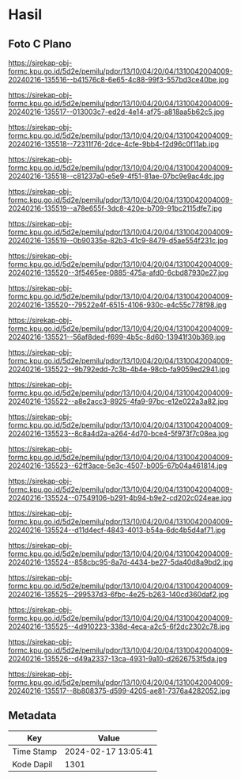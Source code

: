# Hasil

## Foto C Plano

https://sirekap-obj-formc.kpu.go.id/5d2e/pemilu/pdpr/13/10/04/20/04/1310042004009-20240216-135516--b41576c8-6e65-4c88-99f3-557bd3ce40be.jpg

https://sirekap-obj-formc.kpu.go.id/5d2e/pemilu/pdpr/13/10/04/20/04/1310042004009-20240216-135517--013003c7-ed2d-4e14-af75-a818aa5b62c5.jpg

https://sirekap-obj-formc.kpu.go.id/5d2e/pemilu/pdpr/13/10/04/20/04/1310042004009-20240216-135518--72311f76-2dce-4cfe-9bb4-f2d96c0f11ab.jpg

https://sirekap-obj-formc.kpu.go.id/5d2e/pemilu/pdpr/13/10/04/20/04/1310042004009-20240216-135518--c81237a0-e5e9-4f51-81ae-07bc9e9ac4dc.jpg

https://sirekap-obj-formc.kpu.go.id/5d2e/pemilu/pdpr/13/10/04/20/04/1310042004009-20240216-135519--a78e655f-3dc8-420e-b709-91bc2115dfe7.jpg

https://sirekap-obj-formc.kpu.go.id/5d2e/pemilu/pdpr/13/10/04/20/04/1310042004009-20240216-135519--0b90335e-82b3-41c9-8479-d5ae554f231c.jpg

https://sirekap-obj-formc.kpu.go.id/5d2e/pemilu/pdpr/13/10/04/20/04/1310042004009-20240216-135520--3f5465ee-0885-475a-afd0-6cbd87930e27.jpg

https://sirekap-obj-formc.kpu.go.id/5d2e/pemilu/pdpr/13/10/04/20/04/1310042004009-20240216-135520--79522e4f-6515-4106-930c-e4c55c778f98.jpg

https://sirekap-obj-formc.kpu.go.id/5d2e/pemilu/pdpr/13/10/04/20/04/1310042004009-20240216-135521--56af8ded-f699-4b5c-8d60-13941f30b369.jpg

https://sirekap-obj-formc.kpu.go.id/5d2e/pemilu/pdpr/13/10/04/20/04/1310042004009-20240216-135522--9b792edd-7c3b-4b4e-98cb-fa9059ed2941.jpg

https://sirekap-obj-formc.kpu.go.id/5d2e/pemilu/pdpr/13/10/04/20/04/1310042004009-20240216-135522--a8e2acc3-8925-4fa9-97bc-e12e022a3a82.jpg

https://sirekap-obj-formc.kpu.go.id/5d2e/pemilu/pdpr/13/10/04/20/04/1310042004009-20240216-135523--8c8a4d2a-a264-4d70-bce4-5f973f7c08ea.jpg

https://sirekap-obj-formc.kpu.go.id/5d2e/pemilu/pdpr/13/10/04/20/04/1310042004009-20240216-135523--62ff3ace-5e3c-4507-b005-67b04a461814.jpg

https://sirekap-obj-formc.kpu.go.id/5d2e/pemilu/pdpr/13/10/04/20/04/1310042004009-20240216-135524--07549106-b291-4b94-b9e2-cd202c024eae.jpg

https://sirekap-obj-formc.kpu.go.id/5d2e/pemilu/pdpr/13/10/04/20/04/1310042004009-20240216-135524--d11d4ecf-4843-4013-b54a-6dc4b5d4af71.jpg

https://sirekap-obj-formc.kpu.go.id/5d2e/pemilu/pdpr/13/10/04/20/04/1310042004009-20240216-135524--858cbc95-8a7d-4434-be27-5da40d8a9bd2.jpg

https://sirekap-obj-formc.kpu.go.id/5d2e/pemilu/pdpr/13/10/04/20/04/1310042004009-20240216-135525--299537d3-6fbc-4e25-b263-140cd360daf2.jpg

https://sirekap-obj-formc.kpu.go.id/5d2e/pemilu/pdpr/13/10/04/20/04/1310042004009-20240216-135525--4d910223-338d-4eca-a2c5-6f2dc2302c78.jpg

https://sirekap-obj-formc.kpu.go.id/5d2e/pemilu/pdpr/13/10/04/20/04/1310042004009-20240216-135526--d49a2337-13ca-4931-9a10-d2626753f5da.jpg

https://sirekap-obj-formc.kpu.go.id/5d2e/pemilu/pdpr/13/10/04/20/04/1310042004009-20240216-135517--8b808375-d599-4205-ae81-7376a4282052.jpg


## Metadata

| Key        | Value               |
| ---------- | ------------------- |
| Time Stamp | 2024-02-17 13:05:41 |
| Kode Dapil | 1301                |



